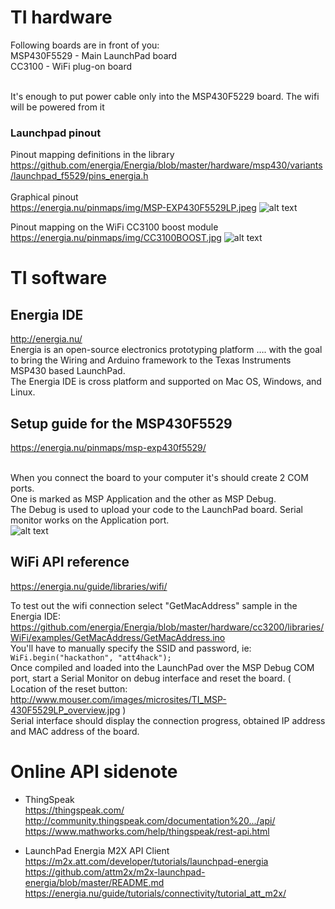 # TI hardware
Following boards are in front of you:<BR>
MSP430F5529 - Main LaunchPad board<BR>
CC3100 - WiFi plug-on board<BR><BR>

It's enough to put power cable only into the MSP430F5229 board. The wifi will be powered from it<BR>

### Launchpad pinout
Pinout mapping definitions in the library<BR> 
https://github.com/energia/Energia/blob/master/hardware/msp430/variants/launchpad_f5529/pins_energia.h
<BR> <BR> 
Graphical pinout<BR> 
https://energia.nu/pinmaps/img/MSP-EXP430F5529LP.jpeg
![alt text](https://energia.nu/pinmaps/img/MSP-EXP430F5529LP.jpeg "MSP430F5529 pinout")

Pinout mapping on the WiFi CC3100 boost module<BR> 
https://energia.nu/pinmaps/img/CC3100BOOST.jpg
![alt text](https://energia.nu/pinmaps/img/CC3100BOOST.jpg "CC3100 pinout")


# TI software
## Energia IDE
http://energia.nu/<BR>
Energia is an open-source electronics prototyping platform …. with the goal to bring the Wiring and Arduino framework to the Texas Instruments MSP430 based LaunchPad. <BR>
The Energia IDE is cross platform and supported on Mac OS, Windows, and Linux. 

## Setup guide for the MSP430F5529
https://energia.nu/pinmaps/msp-exp430f5529/<BR><BR>


When you connect the board to your computer it's should create 2 COM ports.<BR>
One is marked as MSP Application and the other as MSP Debug.<Br>
The Debug is used to upload your code to the LaunchPad board. Serial monitor works on the Application port.<BR>
![alt text](https://support.impinj.com/hc/en-us/article_attachments/201092066/Figure_5_-_MSP430_COM_Port_in_Windows_Device_Manager.png "COM port sample windows")



## WiFi API reference
https://energia.nu/guide/libraries/wifi/<BR>


To test out the wifi connection select "GetMacAddress" sample in the Energia IDE:<BR>
https://github.com/energia/Energia/blob/master/hardware/cc3200/libraries/WiFi/examples/GetMacAddress/GetMacAddress.ino<BR>
You'll have to manually specify the SSID and password, ie:
` WiFi.begin("hackathon", "att4hack");`<BR>
Once compiled and loaded into the LaunchPad over the MSP Debug COM port, start a Serial Monitor on debug interface and reset the board. ( Location of the reset button: http://www.mouser.com/images/microsites/TI_MSP-430F5529LP_overview.jpg )<BR>
Serial interface should display the connection progress, obtained IP address and MAC address of the board.



# Online API sidenote
 - ThingSpeak<BR>https://thingspeak.com/<BR>http://community.thingspeak.com/documentation%20.../api/<BR>https://www.mathworks.com/help/thingspeak/rest-api.html
 

 - LaunchPad Energia M2X API Client<BR>
https://m2x.att.com/developer/tutorials/launchpad-energia<BR>
https://github.com/attm2x/m2x-launchpad-energia/blob/master/README.md<BR>
https://energia.nu/guide/tutorials/connectivity/tutorial_att_m2x/

